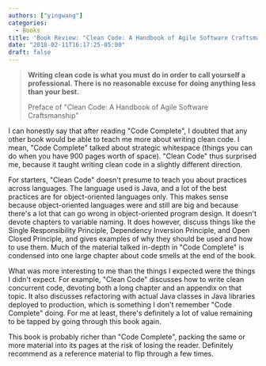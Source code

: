 ```yaml
---
authors: ["yingwang"]
categories:
  - Books
title: 'Book Review: "Clean Code: A Handbook of Agile Software Craftsmanship", by Robert C. Martin'
date: "2018-02-11T16:17:25-05:00"
draft: false
---
```


> **Writing clean code is what you must do in order to call yourself a professional. There is no reasonable excuse for doing anything less than your best.**
>
> Preface of "Clean Code: A Handbook of Agile Software Craftsmanship"

I can honestly say that after reading "Code Complete", I doubted that any other book would be able to teach me more about writing clean code. I mean, "Code Complete" talked about strategic whitespace (things you can do when you have 900 pages worth of space). "Clean Code" thus surprised me, because it taught writing clean code in a slightly different direction.

For starters, "Clean Code" doesn't presume to teach you about practices across languages. The language used is Java, and a lot of the best practices are for object-oriented languages only. This makes sense because object-oriented languages were and still are big and because there's a lot that can go wrong in object-oriented program design. It doesn't devote chapters to variable naming. It does however, discuss things like the Single Responsibility Principle, Dependency Inversion Principle, and Open Closed Principle, and gives examples of why they should be used and how to use them. Much of the material talked in-depth in "Code Complete" is condensed into one large chapter about code smells at the end of the book.

What was more interesting to me than the things I expected were the things I didn't expect. For example, "Clean Code" discusses how to write clean concurrent code, devoting both a long chapter and an appendix on that topic. It also discusses refactoring with actual Java classes in Java libraries deployed to production, which is something I don't remember "Code Complete" doing. For me at least, there's definitely a lot of value remaining to be tapped by going through this book again.

This book is probably richer than "Code Complete", packing the same or more material into its pages at the risk of losing the reader. Definitely recommend as a reference material to flip through a few times.
